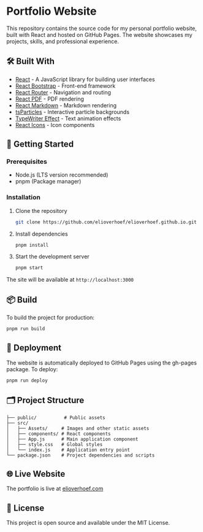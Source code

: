 # Portfolio Website

This repository contains the source code for my personal portfolio website, built with React and hosted on GitHub Pages. The website showcases my projects, skills, and professional experience.

## 🛠️ Built With

- [React](https://reactjs.org/) - A JavaScript library for building user interfaces
- [React Bootstrap](https://react-bootstrap.github.io/) - Front-end framework
- [React Router](https://reactrouter.com/) - Navigation and routing
- [React PDF](https://react-pdf.org/) - PDF rendering
- [React Markdown](https://github.com/remarkjs/react-markdown) - Markdown rendering
- [tsParticles](https://particles.js.org/) - Interactive particle backgrounds
- [TypeWriter Effect](https://github.com/tameemsafi/typewriterjs) - Text animation effects
- [React Icons](https://react-icons.github.io/react-icons/) - Icon components

## 🚀 Getting Started

### Prerequisites

- Node.js (LTS version recommended)
- pnpm (Package manager)

### Installation

1. Clone the repository
   ```bash
   git clone https://github.com/elioverhoef/elioverhoef.github.io.git
   ```

2. Install dependencies
   ```bash
   pnpm install
   ```

3. Start the development server
   ```bash
   pnpm start
   ```

The site will be available at `http://localhost:3000`

## 📦 Build

To build the project for production:

```bash
pnpm run build
```

## 🚀 Deployment

The website is automatically deployed to GitHub Pages using the gh-pages package. To deploy:

```bash
pnpm run deploy
```

## 🗂️ Project Structure

```
├── public/          # Public assets
├── src/
│   ├── Assets/     # Images and other static assets
│   ├── components/ # React components
│   ├── App.js      # Main application component
│   ├── style.css   # Global styles
│   └── index.js    # Application entry point
└── package.json    # Project dependencies and scripts
```

## 🌐 Live Website

The portfolio is live at [elioverhoef.com](https://elioverhoef.com)

## 📄 License

This project is open source and available under the MIT License.
